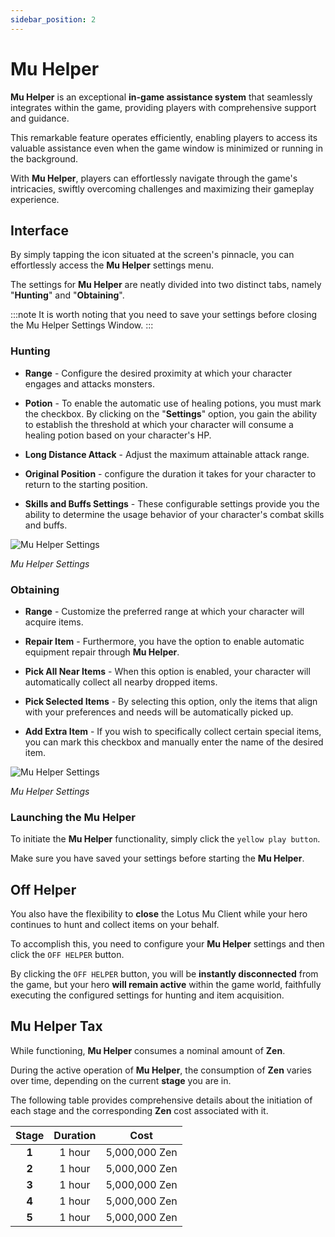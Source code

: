 ```yaml
---
sidebar_position: 2
---
```


# Mu Helper

**Mu Helper** is an exceptional **in-game assistance system** that seamlessly integrates within the game, providing players with comprehensive support and guidance.

This remarkable feature operates efficiently, enabling players to access its valuable assistance even when the game window is minimized or running in the background.

With **Mu Helper**, players can effortlessly navigate through the game's intricacies, swiftly overcoming challenges and maximizing their gameplay experience.

## Interface

By simply tapping the icon situated at the screen's pinnacle, you can effortlessly access the **Mu Helper** settings menu.

The settings for **Mu Helper** are neatly divided into two distinct tabs, namely "**Hunting**" and "**Obtaining**".

:::note
It is worth noting that you need to save your settings before closing the Mu Helper Settings Window.
:::

### Hunting

- **Range** - Configure the desired proximity at which your character engages and attacks monsters.

- **Potion** - To enable the automatic use of healing potions, you must mark the checkbox. By clicking on the "**Settings**" option, you gain the ability to establish the threshold at which your character will consume a healing potion based on your character's HP.
- **Long Distance Attack** - Adjust the maximum attainable attack range.

- **Original Position** - configure the duration it takes for your character to return to the starting position.

- **Skills and Buffs Settings** - These configurable settings provide you the ability to determine the usage behavior of your character's combat skills and buffs.

![Mu Helper Settings](/img/client-features/mu-helper-hunting.jpg)

_Mu Helper Settings_

### Obtaining

- **Range** - Customize the preferred range at which your character will acquire items.

- **Repair Item** - Furthermore, you have the option to enable automatic equipment repair through **Mu Helper**.

- **Pick All Near Items** - When this option is enabled, your character will automatically collect all nearby dropped items.

- **Pick Selected Items** - By selecting this option, only the items that align with your preferences and needs will be automatically picked up.

- **Add Extra Item** - If you wish to specifically collect certain special items, you can mark this checkbox and manually enter the name of the desired item.

![Mu Helper Settings](/img/client-features/mu-helper-obtaining.jpg)

_Mu Helper Settings_

### Launching the Mu Helper

To initiate the **Mu Helper** functionality, simply click the `yellow play button`.

Make sure you have saved your settings before starting the **Mu Helper**.

## Off Helper

You also have the flexibility to **close** the Lotus Mu Client while your hero continues to hunt and collect items on your behalf.

To accomplish this, you need to configure your **Mu Helper** settings and then click the `OFF HELPER` button.

By clicking the `OFF HELPER` button, you will be **instantly disconnected** from the game, but your hero **will remain active** within the game world, faithfully executing the configured settings for hunting and item acquisition.

## Mu Helper Tax

While functioning, **Mu Helper** consumes a nominal amount of **Zen**.

During the active operation of **Mu Helper**, the consumption of **Zen** varies over time, depending on the current **stage** you are in.

The following table provides comprehensive details about the initiation of each stage and the corresponding **Zen** cost associated with it.

| Stage | Duration |     Cost      |
| :---: | :------: | :-----------: |
| **1** |  1 hour  | 5,000,000 Zen |
| **2** |  1 hour  | 5,000,000 Zen |
| **3** |  1 hour  | 5,000,000 Zen |
| **4** |  1 hour  | 5,000,000 Zen |
| **5** |  1 hour  | 5,000,000 Zen |

